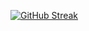 [![GitHub Streak](https://githubstreakstats.herokuapp.com/?user=michdavidadams&theme=prussian)](https://git.io/streak-stats)
